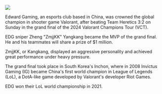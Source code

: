 ![](https://news.cgtn.com/news/2024-08-25/Esports-Chinese-club-EDG-wins-Valorant-2024-global-championship-1wmtP0eVSfK/img/fa7b1300711244f58d7df508077a19d3/fa7b1300711244f58d7df508077a19d3.jpeg)

Edward Gaming, an esports club based in China, was crowned the global champion in shooter game Valorant, after beating Team Heretics 3:2 on Sunday in the grand final of the 2024 Valorant Champions Tour (VCT).

EDG sniper Zheng "ZmjjKK" Yangkang became the MVP of the grand final. He and his teammates will share a prize of $1 million.

ZmjjKK, or Kangkang, displayed an aggressive personality and achieved great performance under heavy pressure.

The grand final took place in South Korea's Inchon, where in 2008 Invictus Gaming (IG) became China's first world champion in League of Legends (LoL), a DotA-like game developed by Valorant's developer Riot Games.

EDG won their LoL world championship in 2021.